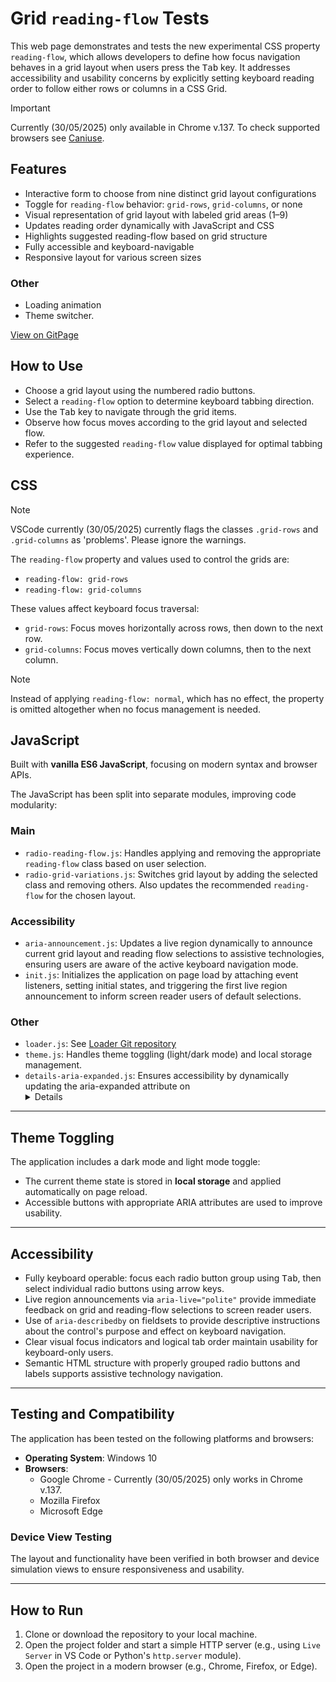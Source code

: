 # Grid `reading-flow` Tests

This web page demonstrates and tests the new experimental CSS property `reading-flow`, which allows developers to define how focus navigation behaves in a grid layout when users press the <kbd>Tab</kbd> key. It addresses accessibility and usability concerns by explicitly setting keyboard reading order to follow either rows or columns in a CSS Grid.

> [!IMPORTANT]
> Currently (30/05/2025) only available in Chrome v.137. To check supported browsers see [Caniuse](https://caniuse.com/?search=reading-flow).

## Features

- Interactive form to choose from nine distinct grid layout configurations
- Toggle for `reading-flow` behavior: `grid-rows`, `grid-columns`, or none
- Visual representation of grid layout with labeled grid areas (1–9)
- Updates reading order dynamically with JavaScript and CSS
- Highlights suggested reading-flow based on grid structure
- Fully accessible and keyboard-navigable
- Responsive layout for various screen sizes

### Other

- Loading animation
- Theme switcher.

[View on GitPage](https://chrisnajman.github.io/grid-reading-mode-tests)

## How to Use

- Choose a grid layout using the numbered radio buttons.
- Select a `reading-flow` option to determine keyboard tabbing direction.
- Use the <kbd>Tab</kbd> key to navigate through the grid items.
- Observe how focus moves according to the grid layout and selected flow.
- Refer to the suggested `reading-flow` value displayed for optimal tabbing experience.

## CSS

> [!NOTE]
> VSCode currently (30/05/2025) currently flags the classes `.grid-rows` and `.grid-columns` as 'problems'. Please ignore the warnings.

The `reading-flow` property and values used to control the grids are:

- `reading-flow: grid-rows`
- `reading-flow: grid-columns`

These values affect keyboard focus traversal:

- `grid-rows`: Focus moves horizontally across rows, then down to the next row.
- `grid-columns`: Focus moves vertically down columns, then to the next column.

> [!NOTE]
> Instead of applying `reading-flow: normal`, which has no effect, the property is omitted altogether when no focus management is needed.

## JavaScript

Built with **vanilla ES6 JavaScript**, focusing on modern syntax and browser APIs.

The JavaScript has been split into separate modules, improving code modularity:

### Main

- `radio-reading-flow.js`: Handles applying and removing the appropriate `reading-flow` class based on user selection.
- `radio-grid-variations.js`: Switches grid layout by adding the selected class and removing others. Also updates the recommended `reading-flow` for the chosen layout.

### Accessibility

- `aria-announcement.js`: Updates a live region dynamically to announce current grid layout and reading flow selections to assistive technologies, ensuring users are aware of the active keyboard navigation mode.
- `init.js`: Initializes the application on page load by attaching event listeners, setting initial states, and triggering the first live region announcement to inform screen reader users of default selections.

### Other

- `loader.js`: See [Loader Git repository](https://github.com/chrisnajman/loader)
- `theme.js`: Handles theme toggling (light/dark mode) and local storage management.
- `details-aria-expanded.js`: Ensures accessibility by dynamically updating the aria-expanded attribute on <details> elements.

---

## Theme Toggling

The application includes a dark mode and light mode toggle:

- The current theme state is stored in **local storage** and applied automatically on page reload.
- Accessible buttons with appropriate ARIA attributes are used to improve usability.

---

## Accessibility

- Fully keyboard operable: focus each radio button group using <kbd>Tab</kbd>, then select individual radio buttons using arrow keys.
- Live region announcements via `aria-live="polite"` provide immediate feedback on grid and reading-flow selections to screen reader users.
- Use of `aria-describedby` on fieldsets to provide descriptive instructions about the control's purpose and effect on keyboard navigation.
- Clear visual focus indicators and logical tab order maintain usability for keyboard-only users.
- Semantic HTML structure with properly grouped radio buttons and labels supports assistive technology navigation.

---

## Testing and Compatibility

The application has been tested on the following platforms and browsers:

- **Operating System**: Windows 10
- **Browsers**:
  - Google Chrome - Currently (30/05/2025) only works in Chrome v.137.
  - Mozilla Firefox
  - Microsoft Edge

### Device View Testing

The layout and functionality have been verified in both browser and device simulation views to ensure responsiveness and usability.

---

## How to Run

1. Clone or download the repository to your local machine.
2. Open the project folder and start a simple HTTP server (e.g., using `Live Server` in VS Code or Python's `http.server` module).
3. Open the project in a modern browser (e.g., Chrome, Firefox, or Edge).

